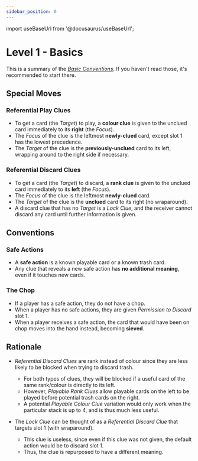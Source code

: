 ```yaml
---
sidebar_position: 0
---
```


import useBaseUrl from '@docusaurus/useBaseUrl';

# Level 1 - Basics

This is a summary of the [*Basic Conventions*](../basics/play-clues). If you haven't read those, it's recommended to start there.

## Special Moves

### Referential Play Clues

- To get a card (the *Target*) to play, a **colour clue** is given to the unclued card immediately to its **right** (the *Focus*).
- The *Focus* of the clue is the leftmost **newly-clued** card, except slot 1 has the lowest precedence.
- The *Target* of the clue is the **previously-unclued** card to its left, wrapping around to the right side if necessary.

### Referential Discard Clues

- To get a card (the *Target*) to discard, a **rank clue** is given to the unclued card immediately to its **left** (the *Focus*).
- The *Focus* of the clue is the leftmost **newly-clued** card.
- The *Target* of the clue is the **unclued** card to its right (no wraparound).
- A discard clue that has no *Target* is a *Lock Clue*, and the receiver cannot discard any card until further information is given.

## Conventions

### Safe Actions

- A **safe action** is a known playable card or a known trash card.
- Any clue that reveals a new safe action has **no additional meaning**, even if it touches new cards.

### The Chop

- If a player has a safe action, they do not have a chop.
- When a player has no safe actions, they are given *Permission to Discard* slot 1.
- When a player receives a safe action, the card that would have been on chop moves into the hand instead, becoming **sieved**.

## Rationale

- *Referential Discard Clues* are rank instead of colour since they are less likely to be blocked when trying to discard trash.
  - For both types of clues, they will be blocked if a useful card of the same rank/colour is directly to its left.
  - However, *Playable Rank Clues* allow playable cards on the left to be played before potential trash cards on the right.
  - A potential *Playable Colour Clue* variation would only work when the particular stack is up to 4, and is thus much less useful.

- The *Lock Clue* can be thought of as a *Referential Discard Clue* that targets slot 1 (with wraparound).
  - This clue is useless, since even if this clue was not given, the default action would be to discard slot 1.
  - Thus, the clue is repurposed to have a different meaning.